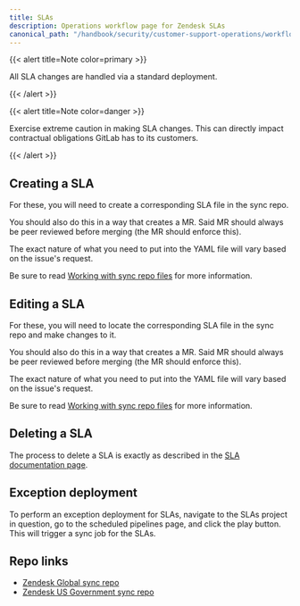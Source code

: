 ```yaml
---
title: SLAs
description: Operations workflow page for Zendesk SLAs
canonical_path: "/handbook/security/customer-support-operations/workflows/zendesk/slas"
---
```


{{< alert title=Note color=primary >}}

All SLA changes are handled via a standard deployment.

{{< /alert >}}

{{< alert title=Note color=danger >}}

Exercise extreme caution in making SLA changes. This can directly impact contractual obligations GitLab has to its customers.

{{< /alert >}}

## Creating a SLA

For these, you will need to create a corresponding SLA file in the sync repo.

You should also do this in a way that creates a MR. Said MR should always be peer reviewed before merging (the MR should enforce this).

The exact nature of what you need to put into the YAML file will vary based on the issue's request.

Be sure to read [Working with sync repo files](../../docs/sync-repo-files) for more information.

## Editing a SLA

For these, you will need to locate the corresponding SLA file in the sync repo and make changes to it.

You should also do this in a way that creates a MR. Said MR should always be peer reviewed before merging (the MR should enforce this).

The exact nature of what you need to put into the YAML file will vary based on the issue's request.

Be sure to read [Working with sync repo files](../../docs/sync-repo-files) for more information.

## Deleting a SLA

The process to delete a SLA is exactly as described in the [SLA documentation page](../../docs/zendesk/slas#deleting-a-sla).

## Exception deployment

To perform an exception deployment for SLAs, navigate to the SLAs project in question, go to the scheduled pipelines page, and click the play button. This will trigger a sync job for the SLAs.

## Repo links

- [Zendesk Global sync repo](https://gitlab.com/gitlab-support-readiness/zendesk-global/sla-policies)
- [Zendesk US Government sync repo](https://gitlab.com/gitlab-support-readiness/zendesk-us-government/sla-policies)
